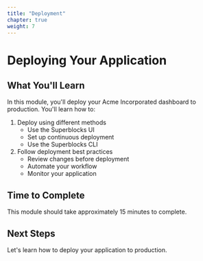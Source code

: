 ```yaml
---
title: "Deployment"
chapter: true
weight: 7
---
```


# Deploying Your Application

## What You'll Learn

In this module, you'll deploy your Acme Incorporated dashboard to production. You'll learn how to:

1. Deploy using different methods
   - Use the Superblocks UI
   - Set up continuous deployment
   - Use the Superblocks CLI
2. Follow deployment best practices
   - Review changes before deployment
   - Automate your workflow
   - Monitor your application

## Time to Complete
This module should take approximately 15 minutes to complete.

## Next Steps
Let's learn how to deploy your application to production.
